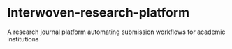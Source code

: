 # Interwoven-research-platform
A research journal platform automating submission workflows for academic institutions
